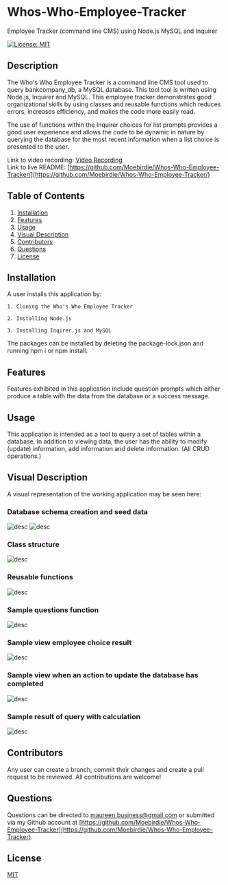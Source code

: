 # Whos-Who-Employee-Tracker
Employee Tracker (command line CMS) using Node.js MySQL and Inquirer

[![License: MIT](https://img.shields.io/badge/License-MIT-yellow.svg)](https://opensource.org/licenses/MIT)

## Description

The Who's Who Employee Tracker is a command line CMS tool used to query bankcompany_db, a MySQL database.  This tool tool is written using Node.js, Inquirer and MySQL.  This employee tracker demonstrates good organizational skills by using classes and reusable functions which reduces errors, increases efficiency, and makes the code more easily read.

The use of functions within the Inquirer choices for list prompts provides a good user experience and allows the code to be dynamic in nature by querying the database for the most recent information when a list choice is presented to the user.

Link to video recording: [Video Recording](https://watch.screencastify.com/v/JyFXj7crvP3ofKrr5Hmc)  
Link to live README: [https://github.com/Moebirdie/Whos-Who-Employee-Tracker/](https://github.com/Moebirdie/Whos-Who-Employee-Tracker/)


## Table of Contents

1. [Installation](#Installation)
2. [Features](#Features)
3. [Usage](#Usage)
4. [Visual Description](#Visual-Description)
5. [Contributors](#Contributing)
6. [Questions](#Questions)
7. [License](#License)
  

## Installation <a id="Installation"></a>


A user installs this application by:  

	1. Cloning the Who's Who Employee Tracker  

	2. Installing Node.js  

	3. Installing Inqirer.js and MySQL
 
 The packages can be installed by deleting the package-lock.json and running npm i or npm install.
  

## Features <a id="Features"></a>

Features exhibited in this application include question prompts which either produce a table with the data from the database or a success message.
  

## Usage <a id="Usage"></a>

This application is intended as a tool to query a set of tables within a database.  In addition to viewing data, the user has the ability to modify (update) information, add information and delete information. (All CRUD operations.)
  

## Visual Description <a id="Visual-Description"></a>

A visual representation of the working application may be seen here:  

### Database schema creation and seed data    

![desc](assets/schema.png)   ![desc](assets/seeds.png)   

### Class structure  

![desc](assets/classes.png)  

### Reusable functions  

![desc](assets/reusablefunction.png)  

### Sample questions function  

![desc](assets/inquirersample.png)    

### Sample view employee choice result

![desc](assets/emplisting.png)  

### Sample view when an action to update the database has completed  

![desc](assets/runmessageqry.png)  

### Sample result of query with calculation  

![desc](assets/utilsalarydept.png)  


## Contributors <a id="Contributing"></a>

Any user can create a branch, commit their changes and create a pull request to be reviewed. All contributions are welcome!

  
## Questions  <a id="Questions"></a>

Questions can be directed to maureen.business@gmail.com or submitted via my Github account at [https://github.com/Moebirdie/Whos-Who-Employee-Tracker](https://github.com/Moebirdie/Whos-Who-Employee-Tracker).
  

## License <a id="License"></a>

[MIT](https://opensource.org/licenses/MIT)
